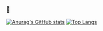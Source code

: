 ### 👋

[![Anurag's GitHub stats](https://github-readme-stats.vercel.app/api?username=Alioth1017&show_icons=true?count_private=true&hide=contribs)](https://github.com/Alioth1017)
[![Top Langs](https://github-readme-stats.vercel.app/api/top-langs/?username=Alioth1017&layout=compact)](https://github.com/Alioth1017)